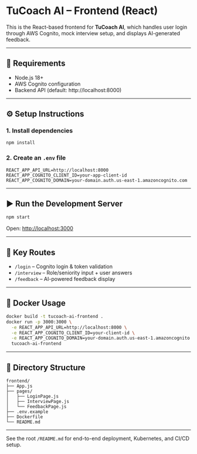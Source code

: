 # TuCoach AI – Frontend (React)

This is the React-based frontend for **TuCoach AI**, which handles user login through AWS Cognito, mock interview setup, and displays AI-generated feedback.

---

## 🧰 Requirements

- Node.js 18+
- AWS Cognito configuration
- Backend API (default: http://localhost:8000)

---

## ⚙️ Setup Instructions

### 1. Install dependencies
```bash
npm install
```

### 2. Create an `.env` file
```env
REACT_APP_API_URL=http://localhost:8000
REACT_APP_COGNITO_CLIENT_ID=your-app-client-id
REACT_APP_COGNITO_DOMAIN=your-domain.auth.us-east-1.amazoncognito.com
```

---

## ▶️ Run the Development Server
```bash
npm start
```
Open: [http://localhost:3000](http://localhost:3000)

---

## 🔑 Key Routes

- `/login` – Cognito login & token validation
- `/interview` – Role/seniority input + user answers
- `/feedback` – AI-powered feedback display

---

## 🐳 Docker Usage
```bash
docker build -t tucoach-ai-frontend .
docker run -p 3000:3000 \
  -e REACT_APP_API_URL=http://localhost:8000 \
  -e REACT_APP_COGNITO_CLIENT_ID=your-client-id \
  -e REACT_APP_COGNITO_DOMAIN=your-domain.auth.us-east-1.amazoncognito.com \
  tucoach-ai-frontend
```

---

## 📁 Directory Structure
```
frontend/
├── App.js
├── pages/
│   ├── LoginPage.js
│   ├── InterviewPage.js
│   └── FeedbackPage.js
├── .env.example
├── Dockerfile
└── README.md
```

---

See the root `/README.md` for end-to-end deployment, Kubernetes, and CI/CD setup.
